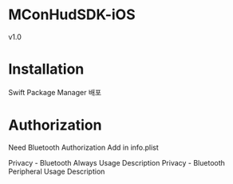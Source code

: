 # MConHudSDK-iOS
v1.0

# Installation
Swift Package Manager 배포

# Authorization
Need Bluetooth Authorization Add in info.plist

 Privacy - Bluetooth Always Usage Description
 Privacy - Bluetooth Peripheral Usage Description


